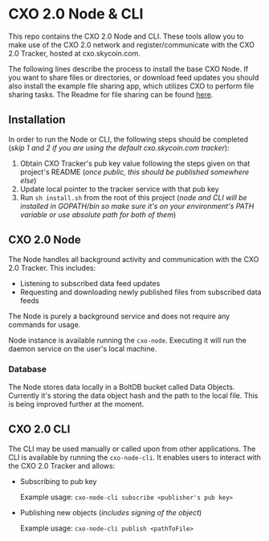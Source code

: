 # CXO 2.0 Node & CLI

This repo contains the CXO 2.0 Node and CLI. These tools allow you to make use of the CXO 2.0 network and register/communicate with the CXO 2.0 Tracker, hosted at cxo.skycoin.com. 

The following lines describe the process to install the base CXO Node. If you want to share files or directories, or download feed updates you should also install the example file sharing app, which utilizes CXO to perform file sharing tasks. The Readme for file sharing can be found [here](/example/cxo-file-sharing/README.md "File Sharing Readme"). 

## Installation

In order to run the Node or CLI, the following steps should be completed (_skip 1 and 2 if you are using the default cxo.skycoin.com tracker_):
1. Obtain CXO Tracker's pub key value following the steps given on that project's README (_once public, this should be published somewhere else_)
2. Update local pointer to the tracker service with that pub key
3. Run `sh install.sh` from the root of this project (_node and CLI will be installed in GOPATH/bin so make sure it's on your environment's PATH variable or use absolute path for both of them_)

## CXO 2.0 Node

The Node handles all background activity and communication with the CXO 2.0 Tracker. This includes:
- Listening to subscribed data feed updates
- Requesting and downloading newly published files from subscribed data feeds

The Node is purely a background service and does not require any commands for usage. 

Node instance is available running the `cxo-node`. Executing it will run the daemon service on the user's local machine. 

### Database

The Node stores data locally in a BoltDB bucket called Data Objects. Currently it's storing the data object hash and the path to the local file. This is being improved further at the moment.

## CXO 2.0 CLI

The CLI may be used manually or called upon from other applications. The CLI is available by running the `cxo-node-cli`. It enables users to interact with the CXO 2.0 Tracker and allows:

- Subscribing to pub key

    Example usage:
    `cxo-node-cli subscribe <publisher's pub key>`
- Publishing new objects (_includes signing of the object_)

    Example usage:
    `cxo-node-cli publish <pathToFile>`
